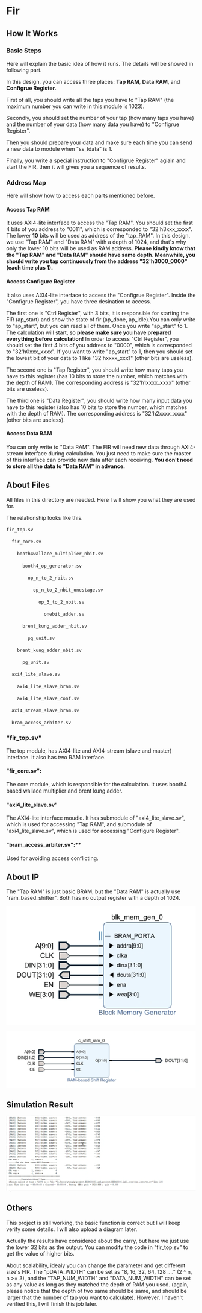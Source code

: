 # Fir
## How It Works
### Basic Steps
Here will explain the basic idea of how it runs. The details will be showed in following part.

In this design, you can access three places: **Tap RAM**, **Data RAM**, and **Configrue Register**.

First of all, you should write all the taps you have to "Tap RAM" (the maximum number you can write in this module is 1023).

Secondly, you should set the number of your tap (how many taps you have) and the number of your data (how many data you have) to "Configrue Register".

Then you should prepare your data and make sure each time you can send a new data to module when "ss_tdata" is 1.

Finally, you write a special instruction to "Configrue Register" agiain and start the FIR, then it will gives you a sequence of results.

### Address Map
Here will show how to access each parts mentioned before.

#### Access Tap RAM
It uses AXI4-lite interface to access the "Tap RAM". You should set the first 4 bits of you address to "0011", which is corresponded to "32'h3xxx_xxxx". The lower **10** bits will be used as address of the "tap_RAM". In this design, we use "Tap RAM" and "Data RAM" with a depth of 1024, and that's why only the lower 10 bits will be used as RAM address. **Please kindly know that the "Tap RAM" and "Data RAM" should have same depth. Meanwhile, you should write you tap continuously from the address "32'h3000_0000" (each time plus 1).**

#### Access Configure Register
It also uses AXI4-lite interface to access the "Configrue Register". Inside the "Configrue Register", you have three desination to access. 

The first one is "Ctrl Register", with 3 bits, it is responsible for starting the FIR (ap_start) and show the state of fir (ap_done, ap_idle).You can only write to "ap_start", but you can read all of them. Once you write "ap_start" to 1. The calculation will start, so **please make sure you have prepared everything before calculation!** In order to access "Ctrl Register", you should set the first 4 bits of you address to "0000", which is corresponded to "32'h0xxx_xxxx". If you want to write "ap_start" to 1, then you should set the lowest bit of your data to 1 like "32'hxxxx_xxx1" (other bits are useless). 

The second one is "Tap Register", you should write how many taps you have to this register (has 10 bits to store the number, which matches with the depth of RAM). The corresponding address is "32'h1xxxx_xxxx" (other bits are useless).

The third one is "Data Register", you should write how many input data you have to this register (also has 10 bits to store the number, which matches with the depth of RAM). The corresponding address is "32'h2xxxx_xxxx" (other bits are useless).

#### Access Data RAM
You can only write to "Data RAM". The FIR will need new data through AXI4-stream interface during calculation. You just need to make sure the master of this interface can provide new data after each receiving. **You don't need to store all the data to "Data RAM" in advance.**

## About Files
All files in this directory are needed. Here I will show you what they are used for.

The relationship looks like this.

    fir_top.sv

      fir_core.sv

        booth4wallace_multiplier_nbit.sv

          booth4_op_generator.sv

            op_n_to_2_nbit.sv

              op_n_to_2_nbit_onestage.sv

                op_3_to_2_nbit.sv

                  onebit_adder.sv

          brent_kung_adder_nbit.sv
            
            pg_unit.sv

        brent_kung_adder_nbit.sv
          
          pg_unit.sv

      axi4_lite_slave.sv

        axi4_lite_slave_bram.sv

        axi4_lite_slave_conf.sv

      axi4_stream_slave_bram.sv

      bram_access_arbiter.sv

### "fir_top.sv"
The top module, has AXI4-lite and AXI4-stream (slave and master) interface. It also has two RAM interface.

#### "fir_core.sv":
The core module, which is responsible for the calculation. It uses booth4 based wallace multiplier and brent kung adder.

#### "axi4_lite_slave.sv"
The AXI4-lite interface moudle. It has submodule of "axi4_lite_slave.sv", which is used for accessing "Tap RAM", and submodule of "axi4_lite_slave.sv", which is used for accessing  "Configure Register".

#### "bram_access_arbiter.sv":** 
Used for avoiding access conflicting.

## About IP
The "Tap RAM" is just basic BRAM, but the "Data RAM" is actually use "ram_based_shifter". Both has no output register with a depth of 1024.

![alt text](tap_ram.png)

![alt text](data_ram.png)

## Simulation Result
![alt text](Pass.png)

## Others
This project is still working, the basic function is correct but I will keep verify some details. I will also upload a diagram later.

Actually the results have considered about the carry, but here we just use the lower 32 bits as the output. You can modify the code in "fir_top.sv" to get the value of higher bits.

About scalability, idealy you can change the parameter and get different size's FIR.
The "pDATA_WIDTH" can be set as "8, 16, 32, 64, 128 ...." (2 ^ n, n >= 3), and the "TAP_NUM_WIDTH" and "DATA_NUM_WIDTH" can be set as any value as long as they matched the depth of RAM you used. (again, please notice that the depth of two same should be same, and should be larger that the number of tap you want to calculate). However, I haven't verified this, I will finish this job later.
